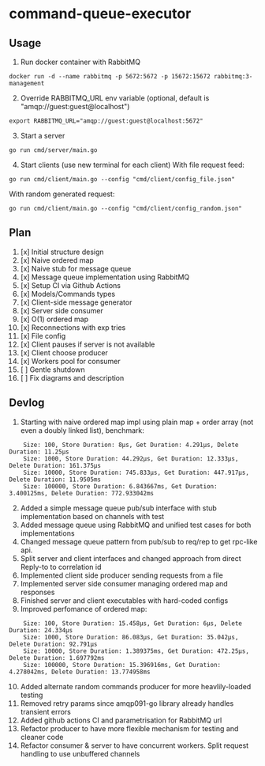# command-queue-executor

## Usage

1) Run docker container with RabbitMQ
```
docker run -d --name rabbitmq -p 5672:5672 -p 15672:15672 rabbitmq:3-management
```

2) Override RABBITMQ_URL env variable (optional, default is "amqp://guest:guest@localhost")
```
export RABBITMQ_URL="amqp://guest:guest@localhost:5672"
```

3) Start a server
```
go run cmd/server/main.go
```

4) Start clients (use new terminal for each client)
With file request feed:
```
go run cmd/client/main.go --config "cmd/client/config_file.json"
```
With random generated request:
```
go run cmd/client/main.go --config "cmd/client/config_random.json"
```

## Plan

1. [x] Initial structure design
2. [x] Naive ordered map
3. [x] Naive stub for message queue
4. [x] Message queue implementation using RabbitMQ
5. [x] Setup CI via Github Actions
6. [x] Models/Commands types
7. [x] Client-side message generator
8. [x] Server side consumer
9. [x] O(1) ordered map
10. [x] Reconnections with exp tries
11. [x] File config
12. [x] Client pauses if server is not available
13. [x] Client choose producer
14. [x] Workers pool for consumer
15. [ ] Gentle shutdown
16. [ ] Fix diagrams and description

## Devlog

1. Starting with naive ordered map impl using plain map + order array (not even a doubly linked list), benchmark:
```
    Size: 100, Store Duration: 8µs, Get Duration: 4.291µs, Delete Duration: 11.25µs
    Size: 1000, Store Duration: 44.292µs, Get Duration: 12.333µs, Delete Duration: 161.375µs
    Size: 10000, Store Duration: 745.833µs, Get Duration: 447.917µs, Delete Duration: 11.9505ms
    Size: 100000, Store Duration: 6.843667ms, Get Duration: 3.400125ms, Delete Duration: 772.933042ms
```
2. Added a simple message queue pub/sub interface with stub implementation based on channels with test
3. Added message queue using RabbitMQ and unified test cases for both implementations
4. Changed message queue pattern from pub/sub to req/rep to get rpc-like api.
5. Split server and client interfaces and changed approach from direct Reply-to to correlation id
6. Implemented client side producer sending requests from a file
7. Implemented server side consumer managing ordered map and responses
8. Finished server and client executables with hard-coded configs
9. Improved perfomance of ordered map:
```
    Size: 100, Store Duration: 15.458µs, Get Duration: 6µs, Delete Duration: 24.334µs
    Size: 1000, Store Duration: 86.083µs, Get Duration: 35.042µs, Delete Duration: 92.791µs
    Size: 10000, Store Duration: 1.389375ms, Get Duration: 472.25µs, Delete Duration: 1.697792ms
    Size: 100000, Store Duration: 15.396916ms, Get Duration: 4.278042ms, Delete Duration: 13.774958ms
```
10. Added alternate random commands producer for more heavlily-loaded testing
11. Removed retry params since amqp091-go library already handles transient errors
12. Added github actions CI and parametrisation for RabbitMQ url
13. Refactor producer to have more flexible mechanism for testing and cleaner code
14. Refactor consumer & server to have concurrent workers. Split request handling to use unbuffered channels